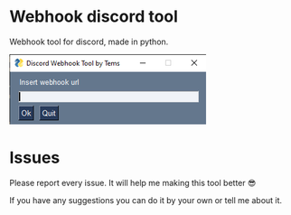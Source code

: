 # Webhook discord tool
Webhook tool for discord, made in python.

![](preview.png)


# Issues
Please report every issue. It will help me making this tool better 😎

If you have any suggestions you can do it by your own or tell me about it.

